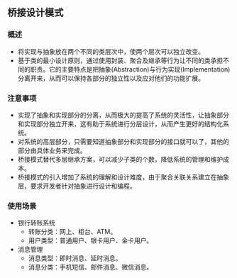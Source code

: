 ## 桥接设计模式

### 概述
- 将实现与抽象放在两个不同的类层次中，使两个层次可以独立改变。
- 基于类的最小设计原则，通过使用封装、聚合及继承等行为让不同的类承担不同的职责。它的主要特点是把抽象(Abstraction)与行为实现(Implementation)分离开来，从而可以保持各部分的独立性以及应对他们的功能扩展。

### 注意事项
- 实现了抽象和实现部分的分离，从而极大的提高了系统的灵活性，让抽象部分和实现部分独立开来，这有助于系统进行分层设计，从而产生更好的结构化系统。
- 对系统的高层部分，只需要知道抽象部分和实现部分的接口就可以了，其他的部分由具体业务来完成。
- 桥接模式替代多层继承方案，可以减少子类的个数，降低系统的管理和维护成本。
- 桥接模式的引入增加了系统的理解和设计难度，由于聚合关联关系建立在抽象层，要求开发者针对抽象进行设计和编程。

### 使用场景
- 银行转账系统
    - 转账分类：网上、柜台、ATM。
    - 用户类型：普通用户、银卡用户、金卡用户。
- 消息管理
    - 消息类型：即时消息、延时消息。
    - 消息分类：手机短信、邮件消息、微信消息。